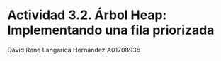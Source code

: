 # Actividad 3.2. Árbol Heap: Implementando una fila priorizada

David René Langarica Hernández A01708936

